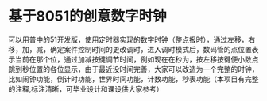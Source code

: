 # 基于8051的创意数字时钟
可以用普中的51开发版，使用定时器实现的数字时钟（整点报时），通过左移，右移，加，减，确定案件控制时间的更改调时，进入调时模式后，数码管的点位置表示当前在那个位，通过加减按键调节时间，例如现在在秒为，按左移按键便小数点跳到秒位置的各位显示，由于最近没时间完善，大家可以改造为一个完整的时钟，比如闹钟功能，倒计时功能，世界时间功能，计数功能，秒表功能（本项目有完整的注释,标注清晰，可毕业设计和课设供大家参考）
